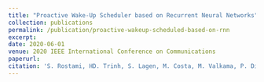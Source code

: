 ```yaml
---
title: "Proactive Wake-Up Scheduler based on Recurrent Neural Networks"
collection: publications
permalink: /publication/proactive-wakeup-scheduled-based-on-rnn
excerpt: 
date: 2020-06-01
venue: 2020 IEEE International Conference on Communications
paperurl: 
citation: 'S. Rostami, HD. Trinh, S. Lagen, M. Costa, M. Valkama, P. Dini. (2020). &quot;Proactive Wake-Up Scheduler based on Recurrent Neural Networks.&quot; <i>2020 IEEE International Conference on Communications</i>.'
---
```

